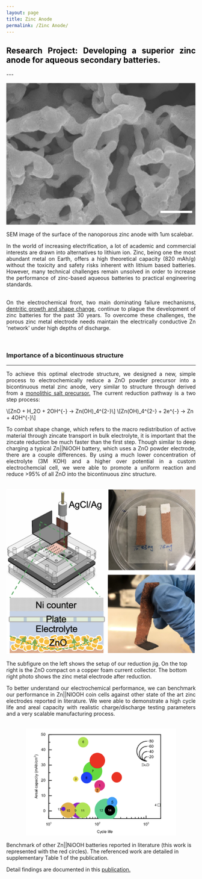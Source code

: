 ```yaml
---
layout: page
title: Zinc Anode
permalink: /Zinc Anode/
---
```


<script src="https://polyfill.io/v3/polyfill.min.js?features=es6"></script>
<script id="MathJax-script" async
        src="https://cdn.jsdelivr.net/npm/mathjax@3/es5/tex-mml-chtml.js">
</script>

<h2 style="color: #5e9ca0; text-align: justify;"><span style="color: #000000;">
  Research Project: Developing a superior zinc anode for aqueous secondary batteries.
</span></h2>
---
<br />

<p align="center">
  <img width="700" height="auto" src="/assets/closeup.jpg">
  <figcaption>SEM image of the surface of the nanoporous zinc anode with 1um scalebar. </figcaption>
</p>

<div align="justify">
In the world of increasing electrification, a lot of academic and commercial interests are drawn into alternatives to lithium ion.
Zinc, being one the most abundant metal on Earth, offers a high theoretical capacity (820 mAh/g) without the toxicity and safety risks inherent with lithium based batteries.
 However, many technical challenges remain unsolved in order to increase the performance of zinc-based aqueous batteries to practical engineering standards.

<br />
<br />

On the electrochemical front, two main dominating failure mechanisms, <a href="https://doi.org/10.1016%2F0378-7753%2891%2980117-G">dentritic growth and shape change</a>, continue to plague the development
 of zinc batteries for the past 30 years. To overcome these challenges, the porous zinc metal electrode needs maintain the electrically conductive Zn 'network' under high depths of discharge.

</div>

<br />


### Importance of a bicontinuous structure
---
<div align="justify">
To achieve this optimal electrode structure, we designed a new, simple process to electrochemically reduce a ZnO powder precursor into a bicontinuous metal zinc anode,
very similar to structure through derived from a <a href="https://pubs.acs.org/doi/10.1021/acsnano.9b09669">monolithic salt precursor.</a>
The current reduction pathway is a two step process:
</div>

<p>
  \[ZnO + H_2O + 2OH^{-} → Zn(OH)_4^{2-}\]
  \[Zn(OH)_4^{2-} + 2e^{-} → Zn + 4OH^{-}\]
</p>

<div align="justify">
To combat shape change, which refers to the macro redistribution of active material through
zincate transport in bulk electrolyte, it is important that the zincate reduction be much
faster than the first step. Though similar to deep charging a typical Zn||NiOOH battery, which uses a ZnO powder electrode, there are a couple differences.
By using a much lower concentration of electrolyte (3M KOH) and a higher over potential in a custom electrochemcial cell,
we were able to promote a uniform reaction and reduce >95% of all ZnO into the bicontinuous zinc structure.
</div>

<br />

<p align="center">
  <img width="700" height="auto" src="/assets/yup.png">
  <figcaption>The subfigure on the left shows the setup of our reduction jig. On the top right is the ZnO compact on a copper foam current collector.
    The bottom right photo shows the zinc metal electrode after reduction. </figcaption>
</p>

<div align="justify">
To better understand our electrochemical performance, we can benchmark our performance in Zn||NIOOH coin cells against other state of the art zinc electrodes reported in literature.
We were able to demonstrate a high cycle life and areal capacity with realistic charge/discharge testing parameters and a very scalable manufacturing process.
</div>

<br />

<p align="center">
  <img width="400" height="auto" src="/assets/benchmark.png">
  <figcaption>Benchmark of other Zn||NiOOH batteries reported in literature (this work is represented with the red circles). The referenced work are detailed in supplementary Table 1 of the publication. </figcaption>
</p>


Detail findings are documented in this <a href="https://www.nature.com/articles/s41467-022-30616-w">publication.</a>
